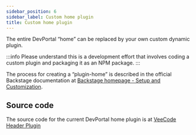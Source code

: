 ```yaml
---
sidebar_position: 6
sidebar_label: Custom home plugin
title: Custom home plugin
---
```


The entire DevPortal “home” can be replaced by your own custom dynamic plugin.

:::info
Please understand this is a development effort that involves coding a custom plugin and packaging it as an NPM package.
:::

The process for creating a “plugin-home” is described in the official Backstage documentation at [Backstage homepage - Setup and Customization](https://backstage.io/docs/getting-started/homepage).

## Source code

The source code for the current DevPortal home plugin is at [VeeCode Header Plugin](https://github.com/veecode-platform/devportal-plugins/tree/main/workspace/homepage)
